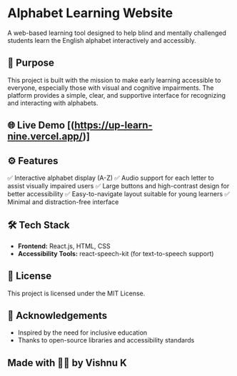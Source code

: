 # Alphabet Learning Website

A web-based learning tool designed to help blind and mentally challenged students learn the English alphabet interactively and accessibly.

## 🧠 Purpose


This project is built with the mission to make early learning accessible to everyone, especially those with visual and cognitive impairments. The platform provides a simple, clear, and supportive interface for recognizing and interacting with alphabets.

## 🌐 Live Demo [(https://up-learn-nine.vercel.app/)]


## ⚙️ Features

✅ Interactive alphabet display (A-Z)
✅ Audio support for each letter to assist visually impaired users
✅ Large buttons and high-contrast design for better accessibility
✅ Easy-to-navigate layout suitable for young learners
✅ Minimal and distraction-free interface

## 🛠️ Tech Stack

- **Frontend:** React.js, HTML, CSS
- **Accessibility Tools:** react-speech-kit (for text-to-speech support)

## 📄 License
This project is licensed under the MIT License.


## 🙏 Acknowledgements
- Inspired by the need for inclusive education
- Thanks to open-source libraries and accessibility standards

## Made with 👨‍💻 by Vishnu K
